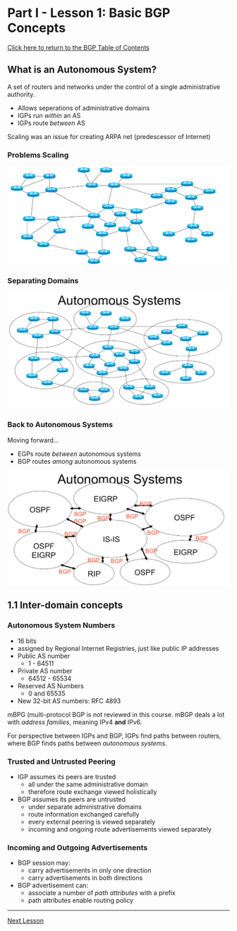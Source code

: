 # Part I - Lesson 1: Basic BGP Concepts

[Click here to return to the BGP Table of Contents](../README.md)

## What is an Autonomous System?

A set of routers and networks under the control of a single administrative authority.

* Allows seperations of administrative domains
* IGPs run _within_ an AS
* IGPs route _between_ AS

Scaling was an issue for creating ARPA net (predescessor of Internet)

### Problems Scaling

![Problems Scaling](../../../img/BGP-AS1.PNG)

### Separating Domains

![Domains Separated by Control](../../../img/BGP-AS2.PNG)

### Back to Autonomous Systems

Moving forward...

* EGPs route _between_ autonomous systems
* BGP routes _among_ autonomous systems

![Domains Exchaning Routes](../../../img/BGP-AS3.PNG)

## 1.1 Inter-domain concepts

### Autonomous System Numbers

* 16 bits
*  assigned by Regional Internet Registries, just like public IP addresses
* Public AS number
    + 1 - 64511
* Private AS number
    + 64512 - 65534
* Reserved AS Numbers
    + 0 and 65535
* New 32-bit AS numbers: RFC 4893

mBPG (multi-protocol BGP is not reviewed in this course. mBGP deals a lot with _address families_, meaning IPv4 __and__ IPv6.

For perspective between IGPs and BGP, IGPs find paths between routers, where BGP finds paths between _autonomous systems_.

### Trusted and Untrusted Peering

* IGP assumes its peers are trusted
    + all under the same administrative domain
    + therefore route exchange viewed holistically
* BGP assumes its peers are untrusted
    + under separate administrative domains
    + route information exchanged carefully
    + every external peering is viewed separately
    + incoming and ongoing route advertisements viewed separately

### Incoming and Outgoing Advertisements

* BGP session may:
    + carry advertisements in only one direction
    + carry advertisements in both directions
* BGP advertisement can:
    + associate a number of _path attributes_ with a prefix
    + path attributes enable routing policy

---

[Next Lesson](./1.2.md)